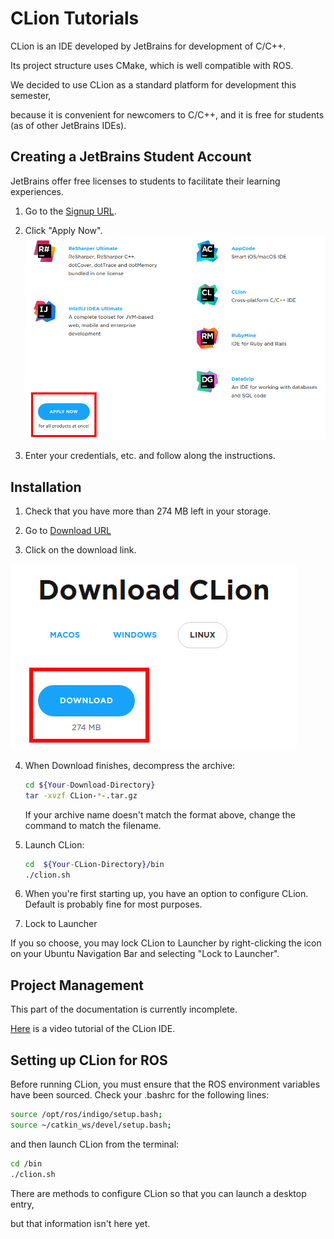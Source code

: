 # CLion Tutorials

CLion is an IDE developed by JetBrains for development of C/C++.

Its project structure uses CMake, which is well compatible with ROS.

We decided to use CLion as a standard platform for development this semester,

because it is convenient for newcomers to C/C++, and it is free for students (as of other JetBrains IDEs).

## Creating a JetBrains Student Account

JetBrains offer free licenses to students to facilitate their learning experiences.

1. Go to the [Signup URL](https://www.jetbrains.com/student/).

2. Click "Apply Now".
![Apply](images/clion_apply.png)

3. Enter your credentials, etc. and follow along the instructions.

## Installation

1. Check that you have more than 274 MB left in your storage. 

2. Go to [Download URL](https://www.jetbrains.com/clion/download/)

3. Click on the download link.

![Download](images/clion_download.png)

4. When Download finishes, decompress the archive:

    ```bash
    cd ${Your-Download-Directory}
    tar -xvzf CLion-*-.tar.gz
    ```
   If your archive name doesn't match the format above, change the command to match the filename.

5. Launch CLion:

	```bash
	cd  ${Your-CLion-Directory}/bin
	./clion.sh
	```

6. When you're first starting up, you have an option to configure CLion. Default is probably fine for most purposes.

7. Lock to Launcher

If you so choose, you may lock CLion to Launcher by right-clicking the icon on your Ubuntu Navigation Bar and selecting "Lock to Launcher".

## Project Management

This part of the documentation is currently incomplete.

[Here](https://www.jetbrains.com/clion/documentation/) is a video tutorial of the CLion IDE.

## Setting up CLion for ROS

Before running CLion, you must ensure that the ROS environment variables have been sourced.
Check your .bashrc for the following lines:

```bash
source /opt/ros/indigo/setup.bash;
source ~/catkin_ws/devel/setup.bash;
```

and then launch CLion from the terminal:

```bash
cd /bin
./clion.sh
```

There are methods to configure CLion so that you can launch a desktop entry,

but that information isn't here yet.

[//]: # (Needs further documentation here)
